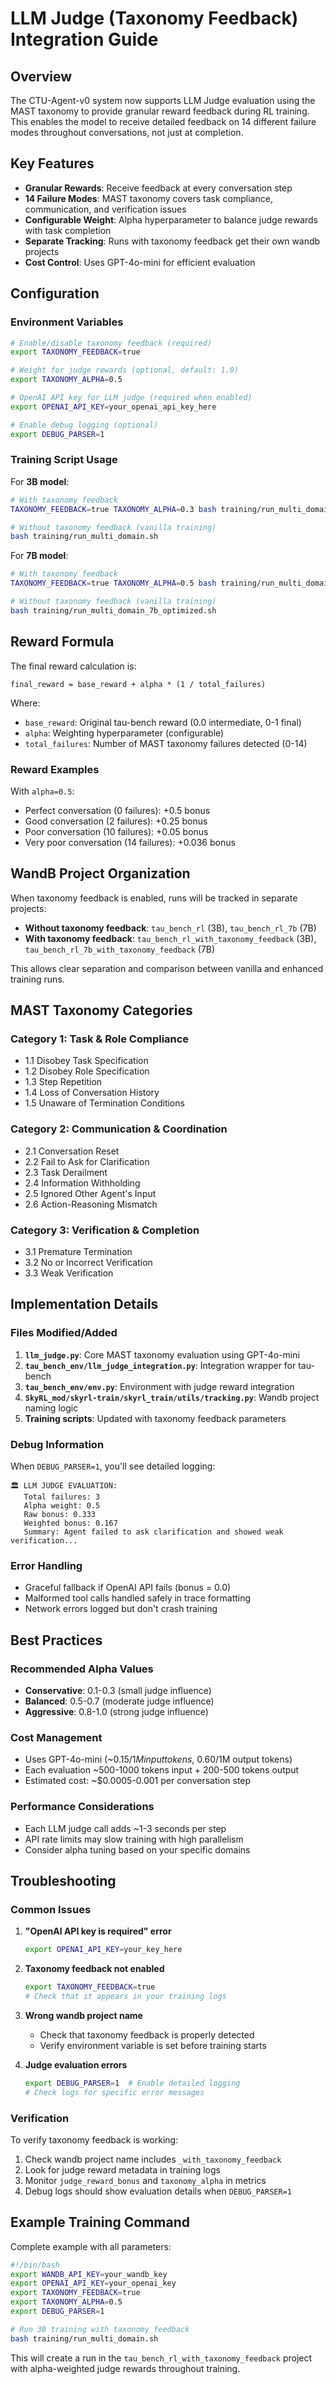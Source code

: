 # LLM Judge (Taxonomy Feedback) Integration Guide

## Overview

The CTU-Agent-v0 system now supports LLM Judge evaluation using the MAST taxonomy to provide granular reward feedback during RL training. This enables the model to receive detailed feedback on 14 different failure modes throughout conversations, not just at completion.

## Key Features

- **Granular Rewards**: Receive feedback at every conversation step
- **14 Failure Modes**: MAST taxonomy covers task compliance, communication, and verification issues
- **Configurable Weight**: Alpha hyperparameter to balance judge rewards with task completion
- **Separate Tracking**: Runs with taxonomy feedback get their own wandb projects
- **Cost Control**: Uses GPT-4o-mini for efficient evaluation

## Configuration

### Environment Variables

```bash
# Enable/disable taxonomy feedback (required)
export TAXONOMY_FEEDBACK=true

# Weight for judge rewards (optional, default: 1.0)
export TAXONOMY_ALPHA=0.5

# OpenAI API key for LLM judge (required when enabled)
export OPENAI_API_KEY=your_openai_api_key_here

# Enable debug logging (optional)
export DEBUG_PARSER=1
```

### Training Script Usage

For **3B model**:
```bash
# With taxonomy feedback
TAXONOMY_FEEDBACK=true TAXONOMY_ALPHA=0.3 bash training/run_multi_domain.sh

# Without taxonomy feedback (vanilla training)
bash training/run_multi_domain.sh
```

For **7B model**:
```bash
# With taxonomy feedback
TAXONOMY_FEEDBACK=true TAXONOMY_ALPHA=0.5 bash training/run_multi_domain_7b_optimized.sh

# Without taxonomy feedback (vanilla training)  
bash training/run_multi_domain_7b_optimized.sh
```

## Reward Formula

The final reward calculation is:
```
final_reward = base_reward + alpha * (1 / total_failures)
```

Where:
- `base_reward`: Original tau-bench reward (0.0 intermediate, 0-1 final)
- `alpha`: Weighting hyperparameter (configurable)
- `total_failures`: Number of MAST taxonomy failures detected (0-14)

### Reward Examples

With `alpha=0.5`:
- Perfect conversation (0 failures): +0.5 bonus
- Good conversation (2 failures): +0.25 bonus  
- Poor conversation (10 failures): +0.05 bonus
- Very poor conversation (14 failures): +0.036 bonus

## WandB Project Organization

When taxonomy feedback is enabled, runs will be tracked in separate projects:

- **Without taxonomy feedback**: `tau_bench_rl` (3B), `tau_bench_rl_7b` (7B)
- **With taxonomy feedback**: `tau_bench_rl_with_taxonomy_feedback` (3B), `tau_bench_rl_7b_with_taxonomy_feedback` (7B)

This allows clear separation and comparison between vanilla and enhanced training runs.

## MAST Taxonomy Categories

### Category 1: Task & Role Compliance
- 1.1 Disobey Task Specification
- 1.2 Disobey Role Specification  
- 1.3 Step Repetition
- 1.4 Loss of Conversation History
- 1.5 Unaware of Termination Conditions

### Category 2: Communication & Coordination  
- 2.1 Conversation Reset
- 2.2 Fail to Ask for Clarification
- 2.3 Task Derailment
- 2.4 Information Withholding
- 2.5 Ignored Other Agent's Input
- 2.6 Action-Reasoning Mismatch

### Category 3: Verification & Completion
- 3.1 Premature Termination
- 3.2 No or Incorrect Verification
- 3.3 Weak Verification

## Implementation Details

### Files Modified/Added

1. **`llm_judge.py`**: Core MAST taxonomy evaluation using GPT-4o-mini
2. **`tau_bench_env/llm_judge_integration.py`**: Integration wrapper for tau-bench
3. **`tau_bench_env/env.py`**: Environment with judge reward integration
4. **`SkyRL_mod/skyrl-train/skyrl_train/utils/tracking.py`**: Wandb project naming logic
5. **Training scripts**: Updated with taxonomy feedback parameters

### Debug Information

When `DEBUG_PARSER=1`, you'll see detailed logging:

```
🏛️ LLM JUDGE EVALUATION:
   Total failures: 3
   Alpha weight: 0.5
   Raw bonus: 0.333
   Weighted bonus: 0.167
   Summary: Agent failed to ask clarification and showed weak verification...
```

### Error Handling

- Graceful fallback if OpenAI API fails (bonus = 0.0)
- Malformed tool calls handled safely in trace formatting
- Network errors logged but don't crash training

## Best Practices

### Recommended Alpha Values
- **Conservative**: 0.1-0.3 (small judge influence)
- **Balanced**: 0.5-0.7 (moderate judge influence) 
- **Aggressive**: 0.8-1.0 (strong judge influence)

### Cost Management
- Uses GPT-4o-mini (~$0.15/1M input tokens, ~$0.60/1M output tokens)
- Each evaluation ~500-1000 tokens input + 200-500 tokens output
- Estimated cost: ~$0.0005-0.001 per conversation step

### Performance Considerations
- Each LLM judge call adds ~1-3 seconds per step
- API rate limits may slow training with high parallelism
- Consider alpha tuning based on your specific domains

## Troubleshooting

### Common Issues

1. **"OpenAI API key is required" error**
   ```bash
   export OPENAI_API_KEY=your_key_here
   ```

2. **Taxonomy feedback not enabled**
   ```bash
   export TAXONOMY_FEEDBACK=true
   # Check that it appears in your training logs
   ```

3. **Wrong wandb project name**
   - Check that taxonomy feedback is properly detected
   - Verify environment variable is set before training starts

4. **Judge evaluation errors**
   ```bash
   export DEBUG_PARSER=1  # Enable detailed logging
   # Check logs for specific error messages
   ```

### Verification

To verify taxonomy feedback is working:

1. Check wandb project name includes `_with_taxonomy_feedback`
2. Look for judge reward metadata in training logs
3. Monitor `judge_reward_bonus` and `taxonomy_alpha` in metrics
4. Debug logs should show evaluation details when `DEBUG_PARSER=1`

## Example Training Command

Complete example with all parameters:

```bash
#!/bin/bash
export WANDB_API_KEY=your_wandb_key
export OPENAI_API_KEY=your_openai_key
export TAXONOMY_FEEDBACK=true
export TAXONOMY_ALPHA=0.5
export DEBUG_PARSER=1

# Run 3B training with taxonomy feedback
bash training/run_multi_domain.sh
```

This will create a run in the `tau_bench_rl_with_taxonomy_feedback` project with alpha-weighted judge rewards throughout training.